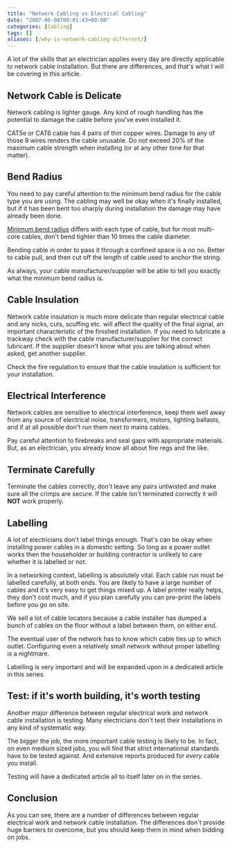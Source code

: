 ```yaml
---
title: "Network Cabling vs Electical Cabling"
date: "2007-06-08T09:01:43+00:00"
categories: [Cabling]
tags: []
aliases: [/why-is-network-cabling-different/]
---
```


A lot of the skills that an electrician applies every day are directly applicable to network cable installation. But there are differences, and that's what I will be covering in this article.
<h2>Network Cable is Delicate</h2>
Network cabling is lighter gauge. Any kind of rough handling has the potential to damage the cable before you've even installed it.

CAT5e or CAT6 cable has 4 pairs of thin copper wires. Damage to any of those 8 wires renders the cable unusable. Do not exceed 20% of the maximum cable strength when installing (or at any other time for that matter).
<h2>Bend Radius</h2>
You need to pay careful attention to the minimum bend radius for the cable type you are using. The cabling may well be okay when it's finally installed, but if it has been bent too sharply during installation the damage may have already been done.

<a href="https://en.wikipedia.org/wiki/Minimum_bend_radius">Minimum bend radius</a> differs with each type of cable, but for most multi-core cables, don't bend tighter than 10 times the cable diameter.

Bending cable in order to pass it through a confined space is a <em>no no</em>. Better to cable pull, and then cut off the length of cable used to anchor the string.

As always, your cable manufacturer/supplier will be able to tell you exactly what the minimum bend radius is.
<h2>Cable Insulation</h2>
Network cable insulation is much more delicate than regular electrical cable and any nicks, cuts, scuffing etc. will affect the quality of the final signal, an important characteristic of the finished installation. If you need to lubricate a trackway check with the cable manufacturer/supplier for the correct lubricant. If the supplier doesn't know what you are talking about when asked, get another supplier.

Check the fire regulation to ensure that the cable insulation is sufficient for your installation.
<h2>Electrical Interference</h2>
Network cables are sensitive to electrical interference, keep them well away from any source of electrical noise, transformers, motors, lighting ballasts, and if at all possible don't run them next to mains cables.

Pay careful attention to firebreaks and seal gaps with appropriate materials. But, as an electrician, you already know all about fire regs and the like.
<h2>Terminate Carefully</h2>
Terminate the cables correctly, don't leave any pairs untwisted and make sure all the crimps are secure. If the cable isn't terminated correctly it will <strong>NOT</strong> work properly.
<h2>Labelling</h2>
A lot of electricians don't label things enough. That's can be okay when installing power cables in a domestic setting. So long as a power outlet works then the householder or building contractor is unlikely to care whether it is labelled or not.

In a networking context, labelling is absolutely vital. Each cable run must be labelled carefully, at both ends. You are likely to have a large number of cables and it's very easy to get things mixed up. A label printer really helps, they don't cost much, and if you plan carefully you can pre-print the labels before you go on site.

We sell a lot of cable locators because a cable installer has dumped a bunch of cables on the floor without a label between them, on either end.

The eventual user of the network has to know which cable ties up to which outlet. Configuring even a relatively small network without proper labelling is a nightmare.

Labelling is very important and will be expanded upon in a dedicated article in this series.
<h2>Test: if it's worth building, it's worth testing</h2>
Another major difference between regular electrical work and network cable installation is testing. Many electricians don't test their installations in any kind of systematic way.

The bigger the job, the more important cable testing is likely to be. In fact, on even medium sized jobs, you will find that strict international standards have to be tested against. And extensive reports produced for <em>every</em> cable you install.

Testing will have a dedicated article all to itself later on in the series.
<h2>Conclusion</h2>
As you can see, there are a number of differences between regular electrical work and network cable installation. The differences don't provide huge barriers to overcome, but you should keep them in mind when bidding on jobs.
